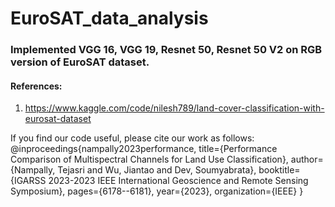 # EuroSAT_data_analysis

### Implemented VGG 16, VGG 19, Resnet 50, Resnet 50 V2 on RGB version of EuroSAT dataset.


#### References:
1. https://www.kaggle.com/code/nilesh789/land-cover-classification-with-eurosat-dataset


If you find our code useful, please cite our work as follows:
@inproceedings{nampally2023performance,
  title={Performance Comparison of Multispectral Channels for Land Use Classification},
  author={Nampally, Tejasri and Wu, Jiantao and Dev, Soumyabrata},
  booktitle={IGARSS 2023-2023 IEEE International Geoscience and Remote Sensing Symposium},
  pages={6178--6181},
  year={2023},
  organization={IEEE}
}

